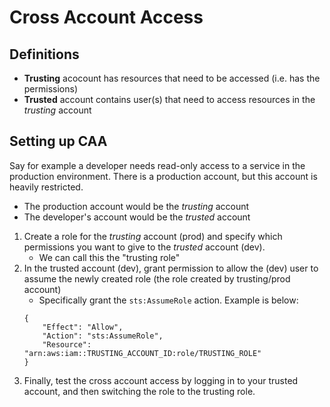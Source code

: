 # Cross Account Access

## Definitions
- **Trusting** acocount has resources that need to be accessed (i.e. has the permissions)
- **Trusted** account contains user(s) that need to access resources in the _trusting_ account

## Setting up CAA
Say for example a developer needs read-only access to a service in the production environment. There is a production account, but this account is heavily restricted.
- The production account would be the _trusting_ account
- The developer's account would be the _trusted_ account

1. Create a role for the _trusting_ account (prod) and specify which permissions you want to give to the _trusted_ account (dev).
	- We can call this the "trusting role"
2. In the trusted account (dev), grant permission to allow the (dev) user to assume the newly created role (the role created by trusting/prod account)
	- Specifically grant the `sts:AssumeRole` action. Example is below:
	```
	{
		"Effect": "Allow",
		"Action": "sts:AssumeRole",
		"Resource": "arn:aws:iam::TRUSTING_ACCOUNT_ID:role/TRUSTING_ROLE"
	}
	```
3. Finally, test the cross account access by logging in to your trusted account, and then switching the role to the trusting role.
